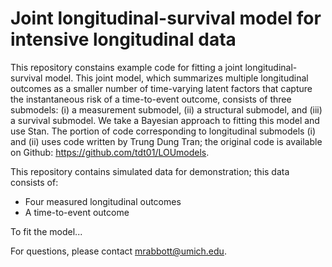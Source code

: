 # Joint longitudinal-survival model for intensive longitudinal data

This repository constains example code for fitting a joint longitudinal-survival model.  This joint model, which summarizes multiple longitudinal outcomes as a smaller number of time-varying latent factors that capture the instantaneous risk of a time-to-event outcome, consists of three submodels: (i) a measurement submodel, (ii) a structural submodel, and (iii) a survival submodel.  We take a Bayesian approach to fitting this model and use Stan.  The portion of code corresponding to longitudinal submodels (i) and (ii) uses code written by Trung Dung Tran; the original code is available on Github: https://github.com/tdt01/LOUmodels.


This repository contains simulated data for demonstration; this data consists of:

* Four measured longitudinal outcomes
* A time-to-event outcome

To fit the model...

For questions, please contact mrabbott@umich.edu.
